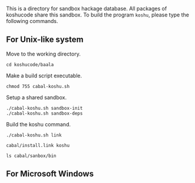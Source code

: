 This is a directory for sandbox hackage database.
All packages of koshucode share this sandbox.
To build the program `koshu`, please type the following commands.


For Unix-like system
------------------------------------------------------------------

Move to the working directory.

    cd koshucode/baala

Make a build script executable.

    chmod 755 cabal-koshu.sh

Setup a shared sandbox.

    ./cabal-koshu.sh sandbox-init
    ./cabal-koshu.sh sandbox-deps

Build the koshu command.

    ./cabal-koshu.sh link

    cabal/install.link koshu

    ls cabal/sanbox/bin



For Microsoft Windows
------------------------------------------------------------------


